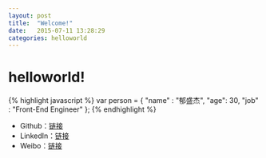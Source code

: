 ```yaml
---
layout: post
title:  "Welcome!"
date:   2015-07-11 13:28:29
categories: helloworld
---
```


# helloworld!

{% highlight javascript %}
var person = {
  "name" : "郁盛杰",
  "age": 30,
  "job" : "Front-End Engineer"
};
{% endhighlight %}

- Github：[链接][github]
- LinkedIn：[链接][linkedin]
- Weibo：[链接][weibo]

[github]: https://github.com/aoto
[linkedin]: http://www.linkedin.com/profile/preview?locale=en_US&trk=prof-0-sb-preview-primary-button
[weibo]:  http://weibo.com/aotostar
